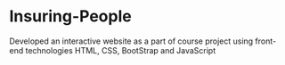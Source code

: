 # Insuring-People
Developed an interactive website as a part of course project using front-end technologies HTML, CSS, BootStrap and JavaScript 
